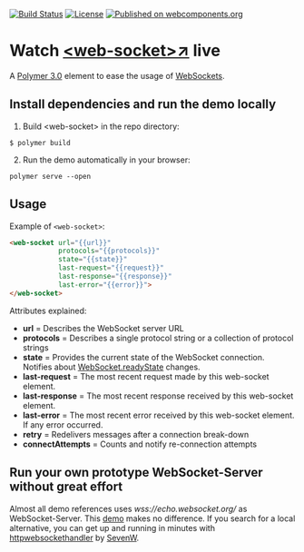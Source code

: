 [![Build Status](https://travis-ci.org/hunsalz/web-socket.svg?branch=master)](https://travis-ci.org/hunsalz/web-socket)
[![License](https://img.shields.io/badge/license-MIT%20License-blue.svg)](http://doge.mit-license.org)
[![Published on webcomponents.org](https://img.shields.io/badge/webcomponents.org-published-blue.svg)](https://www.webcomponents.org/element/hunsalz/web-socket)

# Watch  [\<web-socket\>↗](https://hunsalz.github.io/web-socket) live

A [Polymer 3.0](https://polymer-library.polymer-project.org/3.0/docs/devguide/feature-overview) element to ease the usage of [WebSockets](https://developer.mozilla.org/en-US/docs/Web/API/WebSocket).

## Install dependencies and run the demo locally

1. Build \<web-socket\> in the repo directory:

```
$ polymer build
```

2. Run the demo automatically in your browser:

```
polymer serve --open
```

## Usage

Example of `<web-socket>`:

```html
<web-socket url="{{url}}"
            protocols="{{protocols}}"
            state="{{state}}"
            last-request="{{request}}"
            last-response="{{response}}"
            last-error="{{error}}">
</web-socket>
```

Attributes explained:

* __url__ = Describes the WebSocket server URL
* __protocols__ = Describes a single protocol string or a collection of protocol strings
* __state__ = Provides the current state of the WebSocket connection. Notifies about [WebSocket.readyState](https://developer.mozilla.org/en/docs/Web/API/WebSocket#Ready_state_constants) changes.
* __last-request__ = The most recent request made by this web-socket element.
* __last-response__ = The most recent response received by this web-socket element.
* __last-error__ = The most recent error received by this web-socket element. If any error occurred.
* __retry__ = Redelivers messages after a connection break-down
* __connectAttempts__ = Counts and notify re-connection attempts

## Run your own prototype WebSocket-Server without great effort

Almost all demo references uses *wss://echo.websocket.org/* as WebSocket-Server. This [demo](https://hunsalz.github.io/web-socket) makes no difference. If you search for a local alternative, you can get up and running in minutes with [httpwebsockethandler](https://github.com/SevenW/httpwebsockethandler) by [SevenW](https://github.com/SevenW).